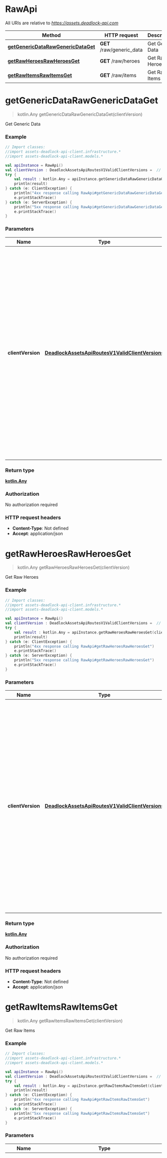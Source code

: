# RawApi

All URIs are relative to *https://assets.deadlock-api.com*

| Method | HTTP request | Description |
| ------------- | ------------- | ------------- |
| [**getGenericDataRawGenericDataGet**](RawApi.md#getGenericDataRawGenericDataGet) | **GET** /raw/generic_data | Get Generic Data |
| [**getRawHeroesRawHeroesGet**](RawApi.md#getRawHeroesRawHeroesGet) | **GET** /raw/heroes | Get Raw Heroes |
| [**getRawItemsRawItemsGet**](RawApi.md#getRawItemsRawItemsGet) | **GET** /raw/items | Get Raw Items |


<a id="getGenericDataRawGenericDataGet"></a>
# **getGenericDataRawGenericDataGet**
> kotlin.Any getGenericDataRawGenericDataGet(clientVersion)

Get Generic Data

### Example
```kotlin
// Import classes:
//import assets-deadlock-api-client.infrastructure.*
//import assets-deadlock-api-client.models.*

val apiInstance = RawApi()
val clientVersion : DeadlockAssetsApiRoutesV1ValidClientVersions =  // DeadlockAssetsApiRoutesV1ValidClientVersions | 
try {
    val result : kotlin.Any = apiInstance.getGenericDataRawGenericDataGet(clientVersion)
    println(result)
} catch (e: ClientException) {
    println("4xx response calling RawApi#getGenericDataRawGenericDataGet")
    e.printStackTrace()
} catch (e: ServerException) {
    println("5xx response calling RawApi#getGenericDataRawGenericDataGet")
    e.printStackTrace()
}
```

### Parameters
| Name | Type | Description  | Notes |
| ------------- | ------------- | ------------- | ------------- |
| **clientVersion** | [**DeadlockAssetsApiRoutesV1ValidClientVersions**](.md)|  | [optional] [enum: 5959, 5945, 5920, 5902, 5885, 5878, 5869, 5852, 5831, 5826, 5818, 5789, 5748, 5723, 5712, 5710, 5690, 5675, 5668, 5664, 5658, 5650, 5636, 5624, 5615, 5602, 5583, 5554, 5538, 5533, 5529, 5527] |

### Return type

[**kotlin.Any**](kotlin.Any.md)

### Authorization

No authorization required

### HTTP request headers

 - **Content-Type**: Not defined
 - **Accept**: application/json

<a id="getRawHeroesRawHeroesGet"></a>
# **getRawHeroesRawHeroesGet**
> kotlin.Any getRawHeroesRawHeroesGet(clientVersion)

Get Raw Heroes

### Example
```kotlin
// Import classes:
//import assets-deadlock-api-client.infrastructure.*
//import assets-deadlock-api-client.models.*

val apiInstance = RawApi()
val clientVersion : DeadlockAssetsApiRoutesV1ValidClientVersions =  // DeadlockAssetsApiRoutesV1ValidClientVersions | 
try {
    val result : kotlin.Any = apiInstance.getRawHeroesRawHeroesGet(clientVersion)
    println(result)
} catch (e: ClientException) {
    println("4xx response calling RawApi#getRawHeroesRawHeroesGet")
    e.printStackTrace()
} catch (e: ServerException) {
    println("5xx response calling RawApi#getRawHeroesRawHeroesGet")
    e.printStackTrace()
}
```

### Parameters
| Name | Type | Description  | Notes |
| ------------- | ------------- | ------------- | ------------- |
| **clientVersion** | [**DeadlockAssetsApiRoutesV1ValidClientVersions**](.md)|  | [optional] [enum: 5959, 5945, 5920, 5902, 5885, 5878, 5869, 5852, 5831, 5826, 5818, 5789, 5748, 5723, 5712, 5710, 5690, 5675, 5668, 5664, 5658, 5650, 5636, 5624, 5615, 5602, 5583, 5554, 5538, 5533, 5529, 5527] |

### Return type

[**kotlin.Any**](kotlin.Any.md)

### Authorization

No authorization required

### HTTP request headers

 - **Content-Type**: Not defined
 - **Accept**: application/json

<a id="getRawItemsRawItemsGet"></a>
# **getRawItemsRawItemsGet**
> kotlin.Any getRawItemsRawItemsGet(clientVersion)

Get Raw Items

### Example
```kotlin
// Import classes:
//import assets-deadlock-api-client.infrastructure.*
//import assets-deadlock-api-client.models.*

val apiInstance = RawApi()
val clientVersion : DeadlockAssetsApiRoutesV1ValidClientVersions =  // DeadlockAssetsApiRoutesV1ValidClientVersions | 
try {
    val result : kotlin.Any = apiInstance.getRawItemsRawItemsGet(clientVersion)
    println(result)
} catch (e: ClientException) {
    println("4xx response calling RawApi#getRawItemsRawItemsGet")
    e.printStackTrace()
} catch (e: ServerException) {
    println("5xx response calling RawApi#getRawItemsRawItemsGet")
    e.printStackTrace()
}
```

### Parameters
| Name | Type | Description  | Notes |
| ------------- | ------------- | ------------- | ------------- |
| **clientVersion** | [**DeadlockAssetsApiRoutesV1ValidClientVersions**](.md)|  | [optional] [enum: 5959, 5945, 5920, 5902, 5885, 5878, 5869, 5852, 5831, 5826, 5818, 5789, 5748, 5723, 5712, 5710, 5690, 5675, 5668, 5664, 5658, 5650, 5636, 5624, 5615, 5602, 5583, 5554, 5538, 5533, 5529, 5527] |

### Return type

[**kotlin.Any**](kotlin.Any.md)

### Authorization

No authorization required

### HTTP request headers

 - **Content-Type**: Not defined
 - **Accept**: application/json

